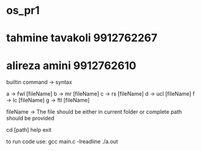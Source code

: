 # os_pr1
# tahmine tavakoli 9912762267
# alireza amini 9912762610

builtin command -> syntax

a -> fwl [fileName]
b -> mr [fileName]
c -> rs [fileName]
d -> ucl [fileName]
f -> lc [fileName]
g -> ftl [fileName]

fileName -> The file should be either in current folder or complete path should be provided

cd [path]
help
exit

to run code use:
gcc main.c -lreadline
./a.out
